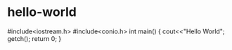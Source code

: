 # hello-world
#include<iostream.h>
#include<conio.h>
int main()
{
   cout<<"Hello World";
   getch();
   return 0;
}
